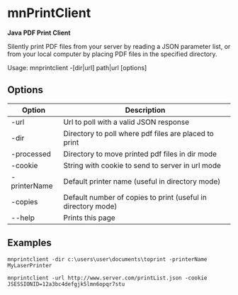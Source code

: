 # mnPrintClient
**Java PDF Print Client**

Silently print PDF files from your server by reading a JSON parameter list, or from your local
computer by placing PDF files in the specified directory.

Usage: mnprintclient -[dir|url] path|url [options]

## Options

| Option       | Description                                                  |
| ------------ | ------------------------------------------------------------ |
| -url         | Url to poll with a valid JSON response                       |
| -dir         | Directory to poll where pdf files are placed to print        |
| -processed   | Directory to move printed pdf files in dir mode              |
| -cookie      | String with cookie to send to server in url mode             |
| -printerName | Default printer name (useful in directory mode)              |
| -copies      | Default number of copies to print (useful in directory mode) |
| --help       | Prints this page                                             |

## Examples

`mnprintclient -dir c:\users\user\documents\toprint -printerName MyLaserPrinter`

`mnprintclient -url http://www.server.com/printList.json -cookie JSESSIONID=12a3bc4defgjk5lmn6opqr7stu`

